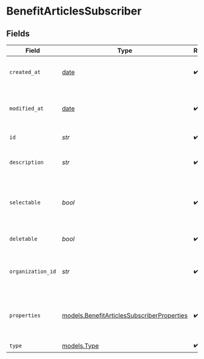 # BenefitArticlesSubscriber


## Fields

| Field                                                                                          | Type                                                                                           | Required                                                                                       | Description                                                                                    |
| ---------------------------------------------------------------------------------------------- | ---------------------------------------------------------------------------------------------- | ---------------------------------------------------------------------------------------------- | ---------------------------------------------------------------------------------------------- |
| `created_at`                                                                                   | [date](https://docs.python.org/3/library/datetime.html#date-objects)                           | :heavy_check_mark:                                                                             | Creation timestamp of the object.                                                              |
| `modified_at`                                                                                  | [date](https://docs.python.org/3/library/datetime.html#date-objects)                           | :heavy_check_mark:                                                                             | Last modification timestamp of the object.                                                     |
| `id`                                                                                           | *str*                                                                                          | :heavy_check_mark:                                                                             | The ID of the benefit.                                                                         |
| `description`                                                                                  | *str*                                                                                          | :heavy_check_mark:                                                                             | The description of the benefit.                                                                |
| `selectable`                                                                                   | *bool*                                                                                         | :heavy_check_mark:                                                                             | Whether the benefit is selectable when creating a product.                                     |
| `deletable`                                                                                    | *bool*                                                                                         | :heavy_check_mark:                                                                             | Whether the benefit is deletable.                                                              |
| `organization_id`                                                                              | *str*                                                                                          | :heavy_check_mark:                                                                             | The ID of the organization owning the benefit.                                                 |
| `properties`                                                                                   | [models.BenefitArticlesSubscriberProperties](../models/benefitarticlessubscriberproperties.md) | :heavy_check_mark:                                                                             | Properties available to subscribers for a benefit of type `articles`.                          |
| `type`                                                                                         | [models.Type](../models/type.md)                                                               | :heavy_check_mark:                                                                             | N/A                                                                                            |